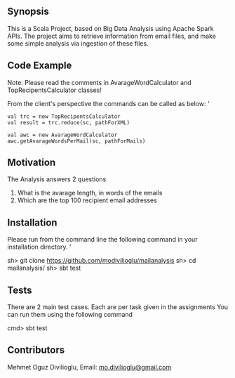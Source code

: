 ## Synopsis

This is a Scala Project, based on Big Data Analysis using Apache Spark APIs. The project aims 
to retrieve information from email files, and make some simple analysis via ingestion of these files.


## Code Example

Note: Please read the comments in AvarageWordCalculator and TopRecipentsCalculator classes!

From the client's perspective the commands can be called as below:
'

	val trc = new TopRecipentsCalculator
    val result = trc.reduce(sc, pathForXML) 
    
    val awc = new AvarageWordCalculator
    awc.getAvarageWordsPerMail(sc, pathForMails) 
    

## Motivation

The Analysis answers 2 questions
1. What is the avarage length, in words of the emails
2. Which are the top 100 recipient email addresses

## Installation

Please run from the command line the following command in your installation directory.
'

sh> git clone https://github.com/modivilioglu/mailanalysis
sh> cd mailanalysis/
sh> sbt test


## Tests

There are 2 main test cases. Each are per task given in the assignments
You can run them using the following command

cmd> sbt test

## Contributors

Mehmet Oguz Divilioglu, Email: mo.divilioglu@gmail.com